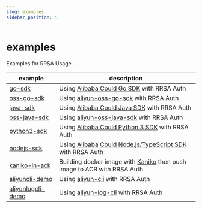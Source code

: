 ```yaml
---
slug: examples
sidebar_position: 5
---
```


# examples

Examples for RRSA Usage.


| example                                                                                                               | description                                                                                                               |
|-----------------------------------------------------------------------------------------------------------------------|---------------------------------------------------------------------------------------------------------------------------|
| [go-sdk](https://github.com/AliyunContainerService/ack-ram-tool/tree/main/examples/rrsa/go-sdk)                       | Using [Alibaba Could Go SDK](https://github.com/aliyun/alibabacloud-go-sdk) with RRSA Auth                                |
| [oss-go-sdk](https://github.com/AliyunContainerService/ack-ram-tool/tree/main/examples/rrsa/oss-go-sdk)               | Using [aliyun-oss-go-sdk](https://github.com/aliyun/aliyun-oss-go-sdk) with RRSA Auth                                     |
| [java-sdk](https://github.com/AliyunContainerService/ack-ram-tool/tree/main/examples/rrsa/java-sdk)                   | Using [Alibaba Could Java SDK](https://github.com/aliyun/alibabacloud-java-sdk) with RRSA Auth                            |
| [oss-java-sdk](https://github.com/AliyunContainerService/ack-ram-tool/tree/main/examples/rrsa/oss-java-sdk)           | Using [aliyun-oss-java-sdk](https://github.com/aliyun/aliyun-oss-java-sdk) with RRSA Auth                                 |
| [python3-sdk](https://github.com/AliyunContainerService/ack-ram-tool/tree/main/examples/rrsa/python3-sdk)             | Using [Alibaba Could Python 3 SDK](https://github.com/aliyun/alibabacloud-python-sdk) with RRSA Auth                      |
| [nodejs-sdk](https://github.com/AliyunContainerService/ack-ram-tool/tree/main/examples/rrsa/nodejs-sdk)               | Using [Alibaba Could Node.js/TypeScript SDK](https://github.com/aliyun/alibabacloud-typescript-sdk) with RRSA Auth        |
| [kaniko-in-ack](https://github.com/AliyunContainerService/ack-ram-tool/tree/main/examples/rrsa/kaniko-in-ack)         | Building docker image with [Kaniko](https://github.com/GoogleContainerTools/kaniko) then push image to ACR with RRSA Auth |
| [aliyuncli-demo](https://github.com/AliyunContainerService/ack-ram-tool/tree/main/examples/rrsa/aliyuncli-demo)       | Using [aliyun-cli](https://github.com/aliyun/aliyun-cli) with RRSA Auth                                                   |
| [aliyunlogcli-demo](https://github.com/AliyunContainerService/ack-ram-tool/tree/main/examples/rrsa/aliyunlogcli-demo) | Using [aliyun-log-cli](https://github.com/aliyun/aliyun-log-cli) with RRSA Auth                                           |

[//]: # (| [ossutil-demo]&#40;https://github.com/AliyunContainerService/ack-ram-tool/tree/main/examples/rrsa/ossutil-demo&#41;           | Using [ossutil]&#40;https://github.com/aliyun/ossutil&#41; with RRSA Auth                                                         |)

